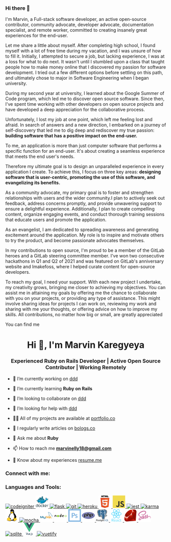 ### Hi there 👋 
I'm Marvin, a Full-stack software developer, an active open-source contributor, community advocate, developer advocate, documentation specialist, and remote worker, committed to creating insanely great experiences for the end-user.

Let me share a little about myself. After completing high school, I found myself with a lot of free time during my vacation, and I was unsure of how to fill it. Initially, I attempted to secure a job, but lacking experience, I was at a loss for what to do next. It wasn't until I stumbled upon a class that taught people how to make money online that I discovered my passion for software development. I tried out a few different options before settling on this path, and ultimately chose to major in Software Engineering when I began university.

During my second year at university, I learned about the Google Summer of Code program, which led me to discover open source software. Since then, I've spent time working with other developers on open source projects and have developed a deep appreciation for the collaborative process.

Unfortunately, I lost my job at one point, which left me feeling lost and afraid.
 In search of answers and a new direction, I embarked on a journey of self-discovery that led me to dig deep and rediscover my true passion: **building software that has a positive impact on the end-user.**

To me, an application is more than just computer software that performs a specific function for an end-user. It's about creating a seamless experience that meets the end user's needs. 

Therefore my ultimate goal is to design an unparalleled experience in every application I create. To achieve this, I focus on three key areas: **designing software that is user-centric, promoting the use of this software, and evangelizing its benefits.**


As a community advocate, my primary goal is to foster and strengthen relationships with users and the wider community.I plan to actively seek out feedback, address concerns promptly, and provide unwavering support to ensure a delightful experience. Additionally, I plan to create compelling content, organize engaging events, and conduct thorough training sessions that educate users and promote the application.


As an evangelist, I am dedicated to spreading awareness and generating excitement around the application. My role is to inspire and motivate others to try the product, and become passionate advocates themselves.


In my contributions to open source, I'm proud to be a member of the GitLab heroes and a GitLab steering committee member. I've won two consecutive hackathons in Q1 and Q2 of 2021 and was featured on GitLab's anniversary website and Imakefoss, where I helped curate content for open-source developers.

To reach my goal, I need your support. With each new project I undertake, my creativity grows, bringing me closer to achieving my objectives. You can assist me in attaining my goals by offering me the chance to collaborate with you on your projects, or providing any type of assistance. This might involve sharing ideas for projects I can work on, reviewing my work and sharing with me your thoughts, or offering advice on how to improve my skills. All contributions, no matter how big or small, are greatly appreciated

You can find me 










<h1 align="center">Hi 👋, I'm Marvin Karegyeya</h1>
<h3 align="center">Experienced Ruby on Rails Developer | Active Open Source Contributor | Working Remotely</h3>

- 🔭 I’m currently working on [ddd](link.me)

- 🌱 I’m currently learning **Ruby on Rails**

- 👯 I’m looking to collaborate on [ddd](link.me)

- 🤝 I’m looking for help with [ddd](link.me)

- 👨‍💻 All of my projects are available at [portfolio.co](portfolio.co)

- 📝 I regularly write articles on [bologs.co](bologs.co)

- 💬 Ask me about **Ruby**

- 📫 How to reach me **marvinelly18@gmail.com**

- 📄 Know about my experiences [resume.me](resume.me)

<h3 align="left">Connect with me:</h3>
<p align="left">
</p>

<h3 align="left">Languages and Tools:</h3>
<p align="left"> <a href="https://codeigniter.com" target="_blank" rel="noreferrer"> <img src="https://cdn.worldvectorlogo.com/logos/codeigniter.svg" alt="codeigniter" width="40" height="40"/> </a> <a href="https://www.docker.com/" target="_blank" rel="noreferrer"> <img src="https://raw.githubusercontent.com/devicons/devicon/master/icons/docker/docker-original-wordmark.svg" alt="docker" width="40" height="40"/> </a> <a href="https://flask.palletsprojects.com/" target="_blank" rel="noreferrer"> <img src="https://www.vectorlogo.zone/logos/pocoo_flask/pocoo_flask-icon.svg" alt="flask" width="40" height="40"/> </a> <a href="https://git-scm.com/" target="_blank" rel="noreferrer"> <img src="https://www.vectorlogo.zone/logos/git-scm/git-scm-icon.svg" alt="git" width="40" height="40"/> </a> <a href="https://heroku.com" target="_blank" rel="noreferrer"> <img src="https://www.vectorlogo.zone/logos/heroku/heroku-icon.svg" alt="heroku" width="40" height="40"/> </a> <a href="https://www.w3.org/html/" target="_blank" rel="noreferrer"> <img src="https://raw.githubusercontent.com/devicons/devicon/master/icons/html5/html5-original-wordmark.svg" alt="html5" width="40" height="40"/> </a> <a href="https://developer.mozilla.org/en-US/docs/Web/JavaScript" target="_blank" rel="noreferrer"> <img src="https://raw.githubusercontent.com/devicons/devicon/master/icons/javascript/javascript-original.svg" alt="javascript" width="40" height="40"/> </a> <a href="https://jestjs.io" target="_blank" rel="noreferrer"> <img src="https://www.vectorlogo.zone/logos/jestjsio/jestjsio-icon.svg" alt="jest" width="40" height="40"/> </a> <a href="https://karma-runner.github.io/latest/index.html" target="_blank" rel="noreferrer"> <img src="https://raw.githubusercontent.com/detain/svg-logos/780f25886640cef088af994181646db2f6b1a3f8/svg/karma.svg" alt="karma" width="40" height="40"/> </a> <a href="https://www.linux.org/" target="_blank" rel="noreferrer"> <img src="https://raw.githubusercontent.com/devicons/devicon/master/icons/linux/linux-original.svg" alt="linux" width="40" height="40"/> </a> <a href="https://mochajs.org" target="_blank" rel="noreferrer"> <img src="https://www.vectorlogo.zone/logos/mochajs/mochajs-icon.svg" alt="mocha" width="40" height="40"/> </a> <a href="https://www.mysql.com/" target="_blank" rel="noreferrer"> <img src="https://raw.githubusercontent.com/devicons/devicon/master/icons/mysql/mysql-original-wordmark.svg" alt="mysql" width="40" height="40"/> </a> <a href="https://nodejs.org" target="_blank" rel="noreferrer"> <img src="https://raw.githubusercontent.com/devicons/devicon/master/icons/nodejs/nodejs-original-wordmark.svg" alt="nodejs" width="40" height="40"/> </a> <a href="https://www.photoshop.com/en" target="_blank" rel="noreferrer"> <img src="https://raw.githubusercontent.com/devicons/devicon/master/icons/photoshop/photoshop-line.svg" alt="photoshop" width="40" height="40"/> </a> <a href="https://www.php.net" target="_blank" rel="noreferrer"> <img src="https://raw.githubusercontent.com/devicons/devicon/master/icons/php/php-original.svg" alt="php" width="40" height="40"/> </a> <a href="https://www.postgresql.org" target="_blank" rel="noreferrer"> <img src="https://raw.githubusercontent.com/devicons/devicon/master/icons/postgresql/postgresql-original-wordmark.svg" alt="postgresql" width="40" height="40"/> </a> <a href="https://reactjs.org/" target="_blank" rel="noreferrer"> <img src="https://raw.githubusercontent.com/devicons/devicon/master/icons/react/react-original-wordmark.svg" alt="react" width="40" height="40"/> </a> <a href="https://www.ruby-lang.org/en/" target="_blank" rel="noreferrer"> <img src="https://raw.githubusercontent.com/devicons/devicon/master/icons/ruby/ruby-original.svg" alt="ruby" width="40" height="40"/> </a> <a href="https://sass-lang.com" target="_blank" rel="noreferrer"> <img src="https://raw.githubusercontent.com/devicons/devicon/master/icons/sass/sass-original.svg" alt="sass" width="40" height="40"/> </a> <a href="https://www.sqlite.org/" target="_blank" rel="noreferrer"> <img src="https://www.vectorlogo.zone/logos/sqlite/sqlite-icon.svg" alt="sqlite" width="40" height="40"/> </a> <a href="https://vuejs.org/" target="_blank" rel="noreferrer"> <img src="https://raw.githubusercontent.com/devicons/devicon/master/icons/vuejs/vuejs-original-wordmark.svg" alt="vuejs" width="40" height="40"/> </a> <a href="https://vuetifyjs.com/en/" target="_blank" rel="noreferrer"> <img src="https://bestofjs.org/logos/vuetify.svg" alt="vuetify" width="40" height="40"/> </a> </p>


<!--
**nuwe1/nuwe1** is a ✨ _special_ ✨ repository because its `README.md` (this file) appears on your GitHub profile.

Here are some ideas to get you started:
Hi there, I'm a Full Stack Developer with expertise in Ruby on Rails and a passion for open source. With several years of experience working on complex web applications, I have developed a strong proficiency in both front-end and back-end development. I'm also an active contributor to GitLab and have won two consecutive hackathons in Q1 and Q2 of 2021.

My technical skillset includes proficiency in Ruby, Rails, JavaScript, React, Redux, HTML/CSS, Git, and SQL databases such as PostgreSQL. I'm always eager to learn and stay up-to-date with the latest technologies and industry trends.

As a developer, I prioritize clean and maintainable code, efficient workflows, and a collaborative team environment. I enjoy working on challenging projects and leveraging my problem-solving skills to build scalable and robust solutions.

I'm currently seeking Ruby on Rails roles where I can contribute my expertise, passion for open source, and desire to continue learning and growing as a developer. Feel free to check out my Github profile to see some of my recent work and contributions.


Hi there! I'm a passionate Full Stack Developer with a focus on Ruby on Rails projects. I have extensive experience in contributing to open source, including GitLab, and have won two consecutive hackathons in Q1 and Q2 of 2021. As a GitLab Hero and member of the GitLab Heroes Steering Committee, I help out in recruiting new GitLab Heroes, goal setting and strategy, reviewing applications, and supporting and coaching new Heroes. I am proficient in HTML/CSS, JavaScript, React, Redux, PostgreSQL, Bootstrap, Webpack, Babel, and of course, Ruby on Rails. My ability to lead team retrospective and demo sessions, add new features to the backend and frontend, and configure applications to run on GitLab pipelines makes me a valuable asset to any team. Let's connect and create something amazing!
 
As a full stack developer with expertise in Ruby on Rails, I have extensive experience developing scalable web applications and contributing to open source projects. I am a GitLab Hero and member of the GitLab Heroes Steering Committee, where I recruit and coach new Heroes, review applications, and set goals and strategies. I have also won consecutive hackathons in Q1 and Q2 of 2021, demonstrating my ability to innovate and deliver results. With a passion for clean, maintainable code and a dedication to continuous learning, I am seeking new opportunities to apply my skills and make a meaningful impact in the Ruby on Rails community.

- 🔭 I’m currently working on ...
- 🌱 I’m currently learning ...
- 👯 I’m looking to collaborate on ...
- 🤔 I’m looking for help with ...
- 💬 Ask me about ...
- 📫 How to reach me: ...
- 😄 Pronouns: ...
- ⚡ Fun fact: ...
-->
